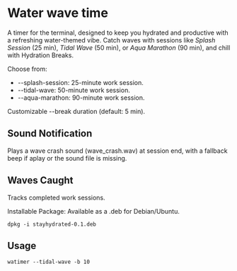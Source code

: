 # Water wave time

A timer for the terminal, designed to keep you hydrated and productive with a refreshing water-themed vibe. Catch waves with sessions like *Splash Session* (25 min), *Tidal Wave* (50 min), or *Aqua Marathon* (90 min), and chill with Hydration Breaks.

Choose from:
- --splash-session: 25-minute work session.
- --tidal-wave: 50-minute work session.
- --aqua-marathon: 90-minute work session.

Customizable --break duration (default: 5 min).

## Sound Notification
Plays a wave crash sound (wave_crash.wav) at session end, with a fallback beep if aplay or the sound file is missing.

## Waves Caught
Tracks completed work sessions.

Installable Package: Available as a .deb for Debian/Ubuntu.

`dpkg -i stayhydrated-0.1.deb`

## Usage
`watimer --tidal-wave -b 10`
